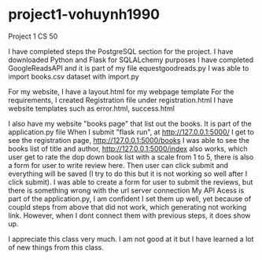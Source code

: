 # project1-vohuynh1990
Project 1 CS 50

I have completed steps the PostgreSQL section for the project. I have downloaded Python and Flask for SQLALchemy purposes I have completed GoogleReadsAPI and it is part of my file equestgoodreads.py I was able to import books.csv dataset with import.py

For my website, I have a layout.html for my webpage template For the requirements, I created Registration file under registration.html I have website templates such as error.html, success.html

I also have my website "books page" that list out the books. It is part of the application.py file   When I submit "flask run", at http://127.0.0.1:5000/  I get to see the registration page,  http://127.0.0.1:5000/books I was able to see the books list of title and author,  http://127.0.0.1:5000/index also works, which user get to rate the dop down book list with a scale from 1 to 5, there is also a form for user to write review here. Then user can click submit and everything will be saved (I try to do this but it is not working so well after I click submit). I was able to create a form for user to submit the reviews, but there is something wrong with the url server connection My API Acess is part of the application.py, I am confident I set them up well, yet because of coupld steps from above that did not work, which generating not working link. However, when I dont connect them with previous steps, it does show up.

I appreciate this class very much. I am not good at it but I have learned a lot of new things from this class.
